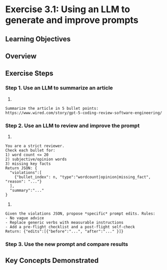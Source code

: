 # Exercise 3.1: Using an LLM to generate and improve prompts

## Learning Objectives

## Overview

## Exercise Steps

### Step 1. Use an LLM to summarize an article

1.
```
Summarize the article in 5 bullet points: https://www.wired.com/story/gpt-5-coding-review-software-engineering/
```

### Step 2. Use an LLM to review and improve the prompt

1.
```
You are a strict reviewer.
Check each bullet for:
1) word count <= 20
2) subjective/opinion words
3) missing key facts
Return JSON: {
  "violations":[
    {"bullet_index": n, "type":"wordcount|opinion|missing_fact", "reason": "..."}
  ],
  "summary":"..."
}
```

1.
```
Given the violations JSON, propose *specific* prompt edits. Rules:
- No vague advice
- Replace generic verbs with measurable instructions
- Add a pre-flight checklist and a post-flight self-check
Return: {"edits":[{"before":"...", "after":"..." }]}
```

### Step 3. Use the new prompt and compare results

## Key Concepts Demonstrated